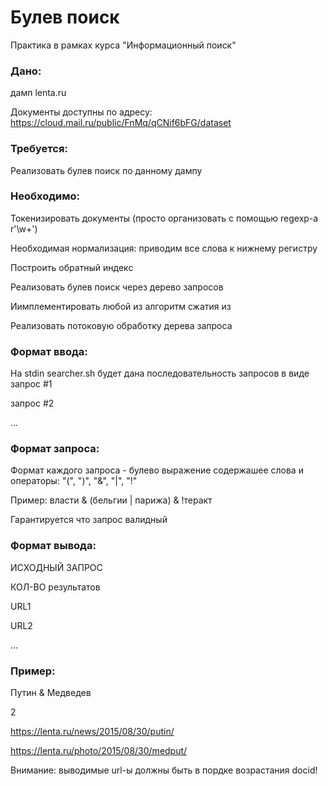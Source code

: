 # Булев поиск

Практика в рамках курса "Информационный поиск"

### Дано:  
дамп lenta.ru


Документы доступны по адресу: https://cloud.mail.ru/public/FnMq/qCNif6bFG/dataset


### Требуется: 
Реализовать булев поиск по данному дампу


### Необходимо:

Токенизировать документы (просто организовать с помощью regexp-а r'\w+')

Необходимая нормализация: приводим все слова к нижнему регистру

Построить обратный индекс

Реализовать булев поиск через дерево запросов

Иимплементировать любой из алгоритм сжатия из 

Реализовать потоковую обработку дерева запроса



### Формат ввода: 

На stdin searcher.sh будет дана последовательность запросов в виде
запрос #1

запрос #2

...

 
### Формат запроса:

Формат каждого запроса - булево выражение содержашее слова и операторы: "(", ")", "&", "|", "!"

Пример: власти & (бельгии | парижа) & !теракт

Гарантируется что запрос валидный


### Формат вывода:

ИСХОДНЫЙ ЗАПРОС

КОЛ-ВО результатов

URL1

URL2

...


### Пример:

Путин & Медведев

2

https://lenta.ru/news/2015/08/30/putin/

https://lenta.ru/photo/2015/08/30/medput/


Внимание: выводимые url-ы должны быть в пордке возрастания docid!
